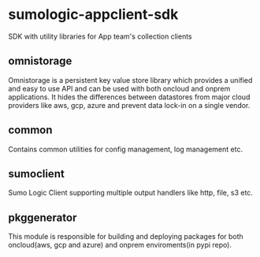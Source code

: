 # sumologic-appclient-sdk
SDK with utility libraries for App team's collection clients

## omnistorage
Omnistorage is a persistent key value store library which provides a unified and easy to use API and can be used with both oncloud and onprem applications.
It hides the differences between datastores from major cloud providers like aws, gcp, azure and prevent data lock-in on a single vendor. 

## common
Contains common utilities for config management, log management etc.

## sumoclient
Sumo Logic Client supporting multiple output handlers like http, file, s3 etc.


## pkggenerator
This module is responsible for building and deploying packages for both oncloud(aws, gcp and azure) and onprem enviroments(in pypi repo).

